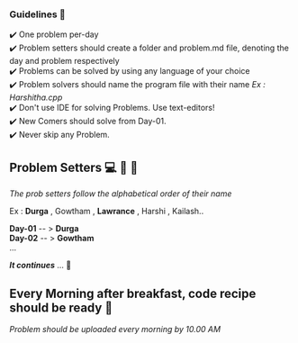 ### Guidelines 🎌  <br>
:heavy_check_mark: One problem per-day <br>
:heavy_check_mark: Problem setters should create a folder and problem.md file, denoting the day and problem respectively <br>
:heavy_check_mark: Problems can be solved by using any language of your choice <br>
:heavy_check_mark: Problem solvers should name the program file with their name  *Ex : Harshitha.cpp* <br>
:heavy_check_mark: Don't use IDE for solving Problems. Use text-editors! <br>
:heavy_check_mark: New Comers should solve from Day-01.<br>
:heavy_check_mark: Never skip any Problem.

## Problem Setters  💻  👩 👨 

 *The prob setters follow the alphabetical order of their name* <br> 

Ex : **Durga** , Gowtham , **Lawrance** , Harshi , Kailash.. <br> 

**Day-01** -- > **Durga** <br> 
**Day-02** -- > **Gowtham** <br> ...

***It continues***  ...
🙂

## Every Morning after breakfast, code recipe should be ready 🍔 <br> 

*Problem should be uploaded every morning by 10.00 AM*
